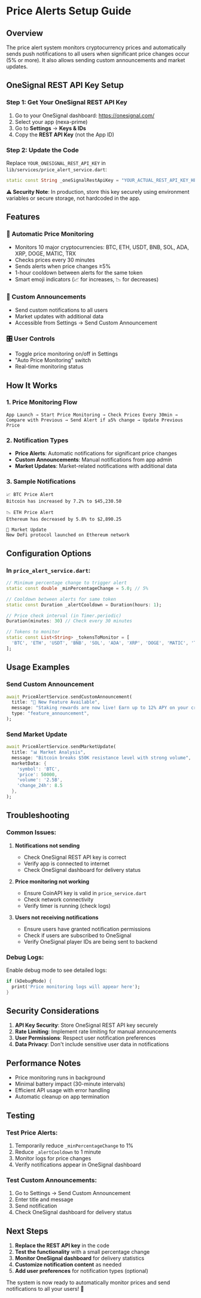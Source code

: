 # Price Alerts Setup Guide

## Overview
The price alert system monitors cryptocurrency prices and automatically sends push notifications to all users when significant price changes occur (5% or more). It also allows sending custom announcements and market updates.

## OneSignal REST API Key Setup

### Step 1: Get Your OneSignal REST API Key
1. Go to your OneSignal dashboard: https://onesignal.com/
2. Select your app (nexa-prime)
3. Go to **Settings** → **Keys & IDs**
4. Copy the **REST API Key** (not the App ID)

### Step 2: Update the Code
Replace `YOUR_ONESIGNAL_REST_API_KEY` in `lib/services/price_alert_service.dart`:

```dart
static const String _oneSignalRestApiKey = "YOUR_ACTUAL_REST_API_KEY_HERE";
```

**⚠️ Security Note**: In production, store this key securely using environment variables or secure storage, not hardcoded in the app.

## Features

### 🔄 Automatic Price Monitoring
- Monitors 10 major cryptocurrencies: BTC, ETH, USDT, BNB, SOL, ADA, XRP, DOGE, MATIC, TRX
- Checks prices every 30 minutes
- Sends alerts when price changes ≥5%
- 1-hour cooldown between alerts for the same token
- Smart emoji indicators (📈 for increases, 📉 for decreases)

### 📢 Custom Announcements
- Send custom notifications to all users
- Market updates with additional data
- Accessible from Settings → Send Custom Announcement

### 🎛️ User Controls
- Toggle price monitoring on/off in Settings
- "Auto Price Monitoring" switch
- Real-time monitoring status

## How It Works

### 1. Price Monitoring Flow
```
App Launch → Start Price Monitoring → Check Prices Every 30min → 
Compare with Previous → Send Alert if ≥5% change → Update Previous Price
```

### 2. Notification Types
- **Price Alerts**: Automatic notifications for significant price changes
- **Custom Announcements**: Manual notifications from app admin
- **Market Updates**: Market-related notifications with additional data

### 3. Sample Notifications
```
📈 BTC Price Alert
Bitcoin has increased by 7.2% to $45,230.50

📉 ETH Price Alert  
Ethereum has decreased by 5.8% to $2,890.25

🔔 Market Update
New DeFi protocol launched on Ethereum network
```

## Configuration Options

### In `price_alert_service.dart`:

```dart
// Minimum percentage change to trigger alert
static const double _minPercentageChange = 5.0; // 5%

// Cooldown between alerts for same token
static const Duration _alertCooldown = Duration(hours: 1);

// Price check interval (in Timer.periodic)
Duration(minutes: 30) // Check every 30 minutes

// Tokens to monitor
static const List<String> _tokensToMonitor = [
  'BTC', 'ETH', 'USDT', 'BNB', 'SOL', 'ADA', 'XRP', 'DOGE', 'MATIC', 'TRX'
];
```

## Usage Examples

### Send Custom Announcement
```dart
await PriceAlertService.sendCustomAnnouncement(
  title: "🚀 New Feature Available",
  message: "Staking rewards are now live! Earn up to 12% APY on your crypto holdings.",
  type: "feature_announcement",
);
```

### Send Market Update
```dart
await PriceAlertService.sendMarketUpdate(
  title: "📊 Market Analysis",
  message: "Bitcoin breaks $50K resistance level with strong volume",
  marketData: {
    'symbol': 'BTC',
    'price': 50000,
    'volume': '2.5B',
    'change_24h': 8.5
  },
);
```

## Troubleshooting

### Common Issues:

1. **Notifications not sending**
   - Check OneSignal REST API key is correct
   - Verify app is connected to internet
   - Check OneSignal dashboard for delivery status

2. **Price monitoring not working**
   - Ensure CoinAPI key is valid in `price_service.dart`
   - Check network connectivity
   - Verify timer is running (check logs)

3. **Users not receiving notifications**
   - Ensure users have granted notification permissions
   - Check if users are subscribed to OneSignal
   - Verify OneSignal player IDs are being sent to backend

### Debug Logs:
Enable debug mode to see detailed logs:
```dart
if (kDebugMode) {
  print('Price monitoring logs will appear here');
}
```

## Security Considerations

1. **API Key Security**: Store OneSignal REST API key securely
2. **Rate Limiting**: Implement rate limiting for manual announcements
3. **User Permissions**: Respect user notification preferences
4. **Data Privacy**: Don't include sensitive user data in notifications

## Performance Notes

- Price monitoring runs in background
- Minimal battery impact (30-minute intervals)
- Efficient API usage with error handling
- Automatic cleanup on app termination

## Testing

### Test Price Alerts:
1. Temporarily reduce `_minPercentageChange` to 1%
2. Reduce `_alertCooldown` to 1 minute
3. Monitor logs for price changes
4. Verify notifications appear in OneSignal dashboard

### Test Custom Announcements:
1. Go to Settings → Send Custom Announcement
2. Enter title and message
3. Send notification
4. Check OneSignal dashboard for delivery status

## Next Steps

1. **Replace the REST API key** in the code
2. **Test the functionality** with a small percentage change
3. **Monitor OneSignal dashboard** for delivery statistics
4. **Customize notification content** as needed
5. **Add user preferences** for notification types (optional)

The system is now ready to automatically monitor prices and send notifications to all your users! 🚀 